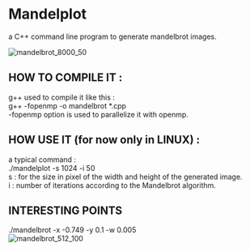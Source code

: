 # Mandelplot
a C++ command line program to generate mandelbrot images.

  ![mandelbrot_8000_50](https://user-images.githubusercontent.com/84465552/218670477-5d80f7e5-6488-4e05-95cb-c8f3096cac2a.jpeg)

## HOW TO COMPILE IT :
g++ used to compile it like this :   </br>
g++ -fopenmp -o mandelbrot *.cpp  </br>
-fopenmp option is used to parallelize it with openmp.

## HOW USE IT (for now only in LINUX) :
a typical command : </br>
./mandelplot -s 1024 -i 50 </br>
s : for the size in pixel of the width and height of the generated image. </br>
i : number of iterations according to the Mandelbrot algorithm.


## INTERESTING POINTS
./mandelbrot -x -0.749 -y 0.1 -w 0.005 </br>
![mandelbrot_512_100](https://user-images.githubusercontent.com/84465552/218671610-0fd697e4-6fac-4dcf-ac8b-2e358a9e9307.jpg)
